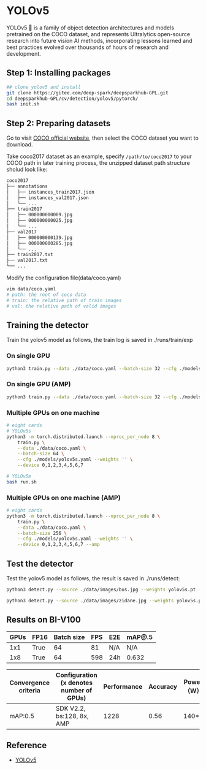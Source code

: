 # YOLOv5

YOLOv5 🚀 is a family of object detection architectures and models pretrained on the COCO dataset, and represents Ultralytics open-source research into future vision AI methods, incorporating lessons learned and best practices evolved over thousands of hours of research and development.

## Step 1: Installing packages

```bash
## clone yolov5 and install
git clone https://gitee.com/deep-spark/deepsparkhub-GPL.git
cd deepsparkhub-GPL/cv/detection/yolov5/pytorch/
bash init.sh
```

## Step 2: Preparing datasets

Go to visit [COCO official website](https://cocodataset.org/#download), then select the COCO dataset you want to download.

Take coco2017 dataset as an example, specify `/path/to/coco2017` to your COCO path in later training process, the unzipped dataset path structure sholud look like:

```bash
coco2017
├── annotations
│   ├── instances_train2017.json
│   ├── instances_val2017.json
│   └── ...
├── train2017
│   ├── 000000000009.jpg
│   ├── 000000000025.jpg
│   └── ...
├── val2017
│   ├── 000000000139.jpg
│   ├── 000000000285.jpg
│   └── ...
├── train2017.txt
├── val2017.txt
└── ...
```

Modify the configuration file(data/coco.yaml)

```bash
vim data/coco.yaml
# path: the root of coco data
# train: the relative path of train images
# val: the relative path of valid images
```

## Training the detector

Train the yolov5 model as follows, the train log is saved in ./runs/train/exp

### On single GPU

```bash
python3 train.py --data ./data/coco.yaml --batch-size 32 --cfg ./models/yolov5s.yaml --weights ''
```

### On single GPU (AMP)

```bash
python3 train.py --data ./data/coco.yaml --batch-size 32 --cfg ./models/yolov5s.yaml --weights '' --amp
```

### Multiple GPUs on one machine

```bash
# eight cards
# YOLOv5s
python3 -m torch.distributed.launch --nproc_per_node 8 \
    train.py \
    --data ./data/coco.yaml \
    --batch-size 64 \
    --cfg ./models/yolov5s.yaml --weights '' \
    --device 0,1,2,3,4,5,6,7

# YOLOv5m
bash run.sh
```

### Multiple GPUs on one machine (AMP)

```bash
# eight cards 
python3 -m torch.distributed.launch --nproc_per_node 8 \
    train.py \
    --data ./data/coco.yaml \
    --batch-size 256 \
    --cfg ./models/yolov5s.yaml --weights '' \
    --device 0,1,2,3,4,5,6,7 --amp
```

## Test the detector

Test the yolov5 model as follows, the result is saved in ./runs/detect:

```bash
python3 detect.py --source ./data/images/bus.jpg --weights yolov5s.pt --img 640

python3 detect.py --source ./data/images/zidane.jpg --weights yolov5s.pt --img 640
```

## Results on BI-V100


| GPUs | FP16 | Batch size | FPS | E2E | mAP@.5 |
| ---- | ---- | ---------- | --- | --- | ------ |
| 1x1  | True | 64         | 81  | N/A | N/A    |
| 1x8  | True | 64         | 598 | 24h | 0.632  |

| Convergence criteria | Configuration (x denotes number of GPUs) | Performance | Accuracy | Power（W） | Scalability | Memory utilization（G） | Stability |
| -------------------- | ---------------------------------------- | ----------- | -------- | ---------- | ----------- | ----------------------- | --------- |
| mAP:0.5              | SDK V2.2, bs:128, 8x, AMP                | 1228        | 0.56     | 140\*8     | 0.92        | 27.3\*8                 | 1         |

## Reference

- [YOLOv5](https://github.com/ultralytics/yolov5)
